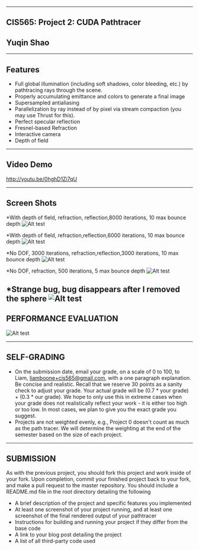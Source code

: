 -------------------------------------------------------------------------------
CIS565: Project 2: CUDA Pathtracer
-------------------------------------------------------------------------------
Yuqin Shao
-------------------------------------------------------------------------------

-------------------------------------------------------------------------------
Features
-------------------------------------------------------------------------------
* Full global illumination (including soft shadows, color bleeding, etc.) by pathtracing rays through the scene. 
* Properly accumulating emittance and colors to generate a final image
* Supersampled antialiasing
* Parallelization by ray instead of by pixel via stream compaction (you may use Thrust for this).
* Perfect specular reflection
* Fresnel-based Refraction
* Interactive camera
* Depth of field

------------------------------------------------------------------------------
Video Demo 
-------------------------------------------------------------------------------
http://youtu.be/0hghD1Zi7qU

-------------------------------------------------------------------------------
Screen Shots
-------------------------------------------------------------------------------
*With depth of field, refraction, reflection,8000 iterations, 10 max bounce depth
![Alt test](/renders/8000.DOF.bmp "")

*With depth of field, refraction,reflection,6000 iterations, 10 max bounce depth
![Alt test](/renders/pathTracer.DOF2.6000.bmp " ")

*No DOF, 3000 iterations, refraction,reflection,3000 iterations, 10 max bounce depth
![Alt test](/renders/pathTracer.refraction.10.3000.bmp " ")

*No DOF, refraction, 500 iterations, 5 max bounce depth
![Alt test](/renders/pathTracer.refraction.5.500.bmp " ")

*Strange bug, bug disappears after I removed the sphere
![Alt test](/renders/FirstImage.JPG "")
-------------------------------------------------------------------------------
PERFORMANCE EVALUATION
-------------------------------------------------------------------------------
![Alt test](evaluation.jpg "")

-------------------------------------------------------------------------------
SELF-GRADING
-------------------------------------------------------------------------------
* On the submission date, email your grade, on a scale of 0 to 100, to Liam, liamboone+cis565@gmail.com, with a one paragraph explanation.  Be concise and realistic.  Recall that we reserve 30 points as a sanity check to adjust your grade.  Your actual grade will be (0.7 * your grade) + (0.3 * our grade).  We hope to only use this in extreme cases when your grade does not realistically reflect your work - it is either too high or too low.  In most cases, we plan to give you the exact grade you suggest.
* Projects are not weighted evenly, e.g., Project 0 doesn't count as much as the path tracer.  We will determine the weighting at the end of the semester based on the size of each project.

-------------------------------------------------------------------------------
SUBMISSION
-------------------------------------------------------------------------------
As with the previous project, you should fork this project and work inside of your fork. Upon completion, commit your finished project back to your fork, and make a pull request to the master repository.
You should include a README.md file in the root directory detailing the following

* A brief description of the project and specific features you implemented
* At least one screenshot of your project running, and at least one screenshot of the final rendered output of your pathtracer
* Instructions for building and running your project if they differ from the base code
* A link to your blog post detailing the project
* A list of all third-party code used
